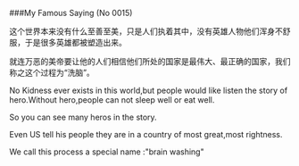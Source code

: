 ###My Famous Saying (No 0015)

这个世界本来没有什么至善至美，只是人们执着其中，没有英雄人物他们浑身不舒服，于是很多英雄都被塑造出来。

就连万恶的美帝要让他的人们相信他们所处的国家是最伟大、最正确的国家，我们称之这个过程为“洗脑”。



No  Kidness ever exists in this world,but people would like listen the story of hero.Without hero,people can not sleep well or eat well.

So you can see many heros in the story.

Even US tell his people they are in a country of most great,most rightness.

We call this process a special name :"brain washing"

